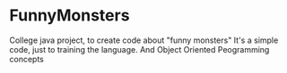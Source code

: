 # FunnyMonsters
College java project, to create code about "funny monsters"
It's a simple code, just to training the language.
And Object Oriented Peogramming concepts
